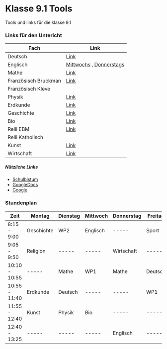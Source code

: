 # Klasse 9.1 Tools
 Tools und links für die klasse 9.1
### Links für den Untericht
Fach | Link
-----|-----
Deutsch | [Link](https://teams.microsoft.com/l/meetup-join/19%3ameeting_MTg1Yzc4NmQtYTBiZi00MDFhLWJhMmYtMzhkZjE3YTMyMTA2%40thread.v2/0?context=%7b%22Tid%22%3a%22782c9249-feff-462e-837c-856d55aa2749%22%2c%22Oid%22%3a%221029a735-657e-4f94-970d-753fc16e7d5c%22%7d)
Englisch | [Mittwochs](https://teams.microsoft.com/l/meetup-join/19%3ameeting_MzQ3YmRiM2QtNWVkMy00YmVjLWEyZjctOTMwMWIwNDlhZWZi%40thread.v2/0?context=%7b%22Tid%22%3a%22782c9249-feff-462e-837c-856d55aa2749%22%2c%22Oid%22%3a%2204ffa630-376b-43bb-a0c5-ec08f30834aa%22%7d) , [Donnerstags](https://teams.microsoft.com/l/meetup-join/19%3ameeting_NmY0MjhmNjAtODliMC00NTQ1LTlkZjAtYmMxODJkMzVhMjI4%40thread.v2/0?context=%7b%22Tid%22%3a%22782c9249-feff-462e-837c-856d55aa2749%22%2c%22Oid%22%3a%2204ffa630-376b-43bb-a0c5-ec08f30834aa%22%7d)
Mathe | [Link](https://zoom.us/j/97898549387?pwd=NnoxeGk1K3VBWVFwWnlCMUl1MjFFdz09)
Französisch Bruckman | [Link](https://zoom.us/j/4997180968?pwd=dFJJR29xbnpqMEptay9FWnRZRkdXZz09)
Französisch Kleve |
Physik | [Link](https://teams.microsoft.com/l/meetup-join/19%3ameeting_ZTFkN2RmYjUtZTZkMC00NzQzLWE1YjQtY2MxYTFkYWUwMTc5%40thread.v2/0?context=%7b%22Tid%22%3a%22810164a5-596d-439f-b9bf-84f68aa6f191%22%2c%22Oid%22%3a%22756af5fd-f695-4378-a143-426711aaf81a%22%7d)
Erdkunde | [Link](https://teams.microsoft.com/l/meetup-join/19%3ameeting_YTQwYjY1ZTUtZTU0ZS00NTU4LTk1YzMtNmYzMDI1MzQyOGM2%40thread.v2/0?context=%7b%22Tid%22%3a%22782c9249-feff-462e-837c-856d55aa2749%22%2c%22Oid%22%3a%2257919de2-345a-4943-b4b1-1912d852a14a%22%7d)
Geschichte | [Link](https://teams.microsoft.com/l/meetup-join/19%3ameeting_MjM2ODZiMWEtMzZkOS00NjIxLWJlMTMtNTlmOTY5MTgwZDJm%40thread.v2/0?context=%7b%22Tid%22%3a%22782c9249-feff-462e-837c-856d55aa2749%22%2c%22Oid%22%3a%2204ffa630-376b-43bb-a0c5-ec08f30834aa%22%7d)
Bio | [Link](https://teams.microsoft.com/l/meetup-join/19%3ameeting_YjM2ZGIzZjMtNjkwYi00N2JjLWJiNzgtMzgxMjFkODM1NDgz%40thread.v2/0?context=%7b%22Tid%22%3a%22782c9249-feff-462e-837c-856d55aa2749%22%2c%22Oid%22%3a%227e7387b8-ea10-4d59-82fa-0f493e9a33bd%22%7d)
Relli EBM | [Link](https://us05web.zoom.us/j/84029977245?pwd=UnptcDIyWHIwcGQ5YVFKWTdFYWNSUT09#success)
Relli Katholisch | 
Kunst | [Link](https://zoom.us/j/98839831021?pwd=WHRFOEZnYmF4MEpQMEpFTDJNajBadz09)
Wirtschaft | [Link](https://teams.microsoft.com/l/meetup-join/19%3ameeting_ZjViZGEzMGMtZDRiMy00N2EyLTk4ZDItYmQ5NzQ4Y2ZiNDYz%40thread.v2/0?context=%7b%22Tid%22%3a%22782c9249-feff-462e-837c-856d55aa2749%22%2c%22Oid%22%3a%22a96876a7-de37-424f-8592-9cbd14988be1%22%7d)
##### Nützliche Links
- [Schulbistum](https://schulbistum.de)
- [GoogleDocs](https://docs.google.com)
- [Google](https://google.com)
### Stundenplan
Zeit | Montag | Dienstag | Mittwoch | Donnerstag | Freitag
-----|--------|----------|----------|------------|--------
8:15 - 9:00 | Geschichte | WP2 | Englisch | ----- | Sport
9:05 - 9:50 | Religion | ----- | ----- | Wirtschaft | -----
10:10 - 10:55 | ----- | Mathe | WP1 | Mathe | Deutsch
10:55 - 11:40 | Erdkunde | Deutsch | ----- | ----- | WP1
11:55 - 12:40 | Kunst | Physik | Bio | ----- | -----
12:40 - 13:25 | ----- | ----- | ----- | Englisch | -----